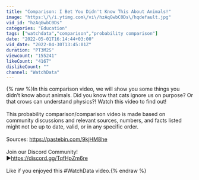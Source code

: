 ```yaml
---
title: "Comparison: I Bet You Didn't Know This About Animals!"
image: "https:\/\/i.ytimg.com\/vi\/hzAqGwbC0Ds\/hqdefault.jpg"
vid_id: "hzAqGwbC0Ds"
categories: "Education"
tags: ["watchdata","comparison","probability comparison"]
date: "2022-05-01T16:14:44+03:00"
vid_date: "2022-04-30T13:45:01Z"
duration: "PT3M2S"
viewcount: "155241"
likeCount: "4167"
dislikeCount: ""
channel: "WatchData"
---
```

{% raw %}In this comparison video, we will show you some things you didn’t know about animals. Did you know that cats ignore us on purpose? Or that crows can understand physics?! Watch this video to find out!<br /> <br />This probability comparison/comparison video is made based on community discussions and relevant sources, numbers, and facts listed might not be up to date, valid, or in any specific order.<br /><br />Sources: <a rel="nofollow" target="blank" href="https://pastebin.com/9kjHM8he">https://pastebin.com/9kjHM8he</a> <br /><br />Join our Discord Community!<br />►<a rel="nofollow" target="blank" href="https://discord.gg/TqfHpZm6re">https://discord.gg/TqfHpZm6re</a><br /> <br />Like if you enjoyed this #WatchData video.{% endraw %}
